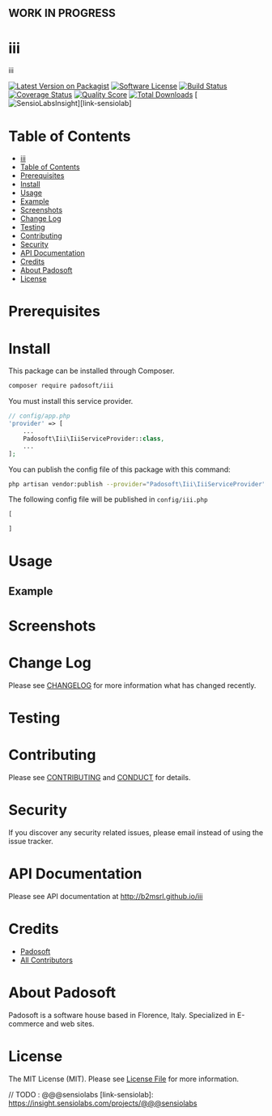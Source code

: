 ## WORK IN PROGRESS
# iii
iii

[![Latest Version on Packagist][ico-version]][link-packagist]
[![Software License][ico-license]](LICENSE.md)
[![Build Status][ico-travis]][link-travis]
[![Coverage Status][ico-scrutinizer]][link-scrutinizer]
[![Quality Score][ico-code-quality]][link-code-quality]
[![Total Downloads][ico-downloads]][link-downloads]
[![SensioLabsInsight][ico-sensiolab]][link-sensiolab]

Table of Contents
=================

  * [iii](#iii)
  * [Table of Contents](#table-of-contents)
  * [Prerequisites](#prerequisites)
  * [Install](#install)
  * [Usage](#usage)
  * [Example](#example)
  * [Screenshots](#screenshots)
  * [Change Log](#change-log)
  * [Testing](#testing)
  * [Contributing](#contributing)
  * [Security](#security)
  * [API Documentation](#api-documentation)
  * [Credits](#credits)
  * [About Padosoft](#about-padosoft)
  * [License](#license)

# Prerequisites

# Install

This package can be installed through Composer.

``` bash
composer require padosoft/iii
```
You must install this service provider.

``` php
// config/app.php
'provider' => [
    ...
    Padosoft\Iii\IiiServiceProvider::class,
    ...
];
```

You can publish the config file of this package with this command:
``` bash
php artisan vendor:publish --provider="Padosoft\Iii\IiiServiceProvider"
```
The following config file will be published in `config/iii.php`
``` php
[

]
```

# Usage

## Example

# Screenshots

# Change Log
Please see [CHANGELOG](CHANGELOG.md) for more information what has changed recently.

# Testing

# Contributing

Please see [CONTRIBUTING](CONTRIBUTING.md) and [CONDUCT](CONDUCT.md) for details.

# Security

If you discover any security related issues, please email  instead of using the issue tracker.

# API Documentation

Please see API documentation at http://b2msrl.github.io/iii

# Credits

- [Padosoft](https://github.com/padosoft)
- [All Contributors](../../contributors)

# About Padosoft
Padosoft is a software house based in Florence, Italy. Specialized in E-commerce and web sites.

# License

The MIT License (MIT). Please see [License File](LICENSE.md) for more information.


[ico-version]: https://img.shields.io/packagist/v/padosoft/iii.svg?style=flat-square
[ico-license]: https://img.shields.io/badge/license-MIT-brightgreen.svg?style=flat-square
[ico-travis]: https://img.shields.io/travis/padosoft/iii/master.svg?style=flat-square
[ico-scrutinizer]: https://img.shields.io/scrutinizer/coverage/g/padosoft/iii.svg?style=flat-square
[ico-code-quality]: https://img.shields.io/scrutinizer/g/padosoft/iii.svg?style=flat-square
[ico-downloads]: https://img.shields.io/packagist/dt/padosoft/iii.svg?style=flat-square
[ico-sensiolab]: https://insight.sensiolabs.com/projects/@@@sensiolab/small.png

[link-packagist]: https://packagist.org/packages/padosoft/iii
[link-travis]: https://travis-ci.org/padosoft/iii
[link-scrutinizer]: https://scrutinizer-ci.com/g/padosoft/iii/code-structure
[link-code-quality]: https://scrutinizer-ci.com/g/padosoft/iii
[link-downloads]: https://packagist.org/packages/padosoft/iii
// TODO : @@@sensiolabs
[link-sensiolab]: https://insight.sensiolabs.com/projects/@@@sensiolabs
